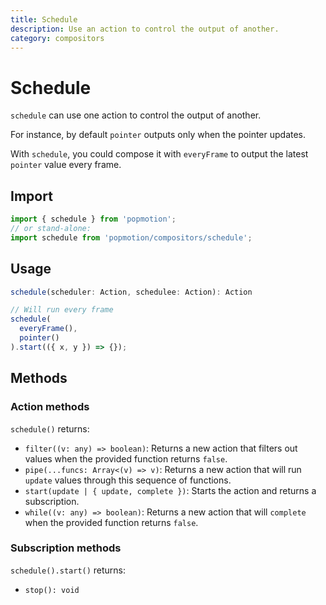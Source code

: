 ```yaml
---
title: Schedule
description: Use an action to control the output of another.
category: compositors
---
```


# Schedule

`schedule` can use one action to control the output of another.

For instance, by default `pointer` outputs only when the pointer updates.

With `schedule`, you could compose it with `everyFrame` to output the latest `pointer` value every frame.

## Import

```javascript
import { schedule } from 'popmotion';
// or stand-alone:
import schedule from 'popmotion/compositors/schedule';
```

## Usage

```typescript
schedule(scheduler: Action, schedulee: Action): Action
```

```javascript
// Will run every frame
schedule(
  everyFrame(),
  pointer()
).start(({ x, y }) => {});
```

## Methods

### Action methods

`schedule()` returns:

- `filter((v: any) => boolean)`: Returns a new action that filters out values when the provided function returns `false`.
- `pipe(...funcs: Array<(v) => v)`: Returns a new action that will run `update` values through this sequence of functions.
- `start(update | { update, complete })`: Starts the action and returns a subscription.
- `while((v: any) => boolean)`: Returns a new action that will `complete` when the provided function returns `false`.

### Subscription methods

`schedule().start()` returns:

- `stop(): void`

